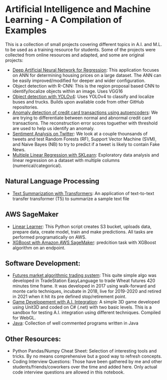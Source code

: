 # Artificial Intelligence and Machine Learning - A Compilation of Examples
This is a collection of small projects covering different topics in A.I. and M.L. to be used as a training resource for students. Some of the projects were collected from online resources and adapted, and some are original projects:

- [Deep Artificial Neural Network for Regression](/deep-ann-for-regression/deep_ann_for_regression.ipynb): This application focuses on ANN for determining housing prices on a large dataset. The ANN can be easily improved/modified for deeper and wider configuration.
- Object detection with R-CNN: This is the region proposal based CNN to identify/localize objects within an image. Uses VGG16
- [Object detection with YOLOv4](/object-detection-with-yolov4/YOLO_object_detection.ipynb): Uses YOLOv4 to classify and localize buses and trucks. Builds upon available code from other GitHub repositories.
- [Anomaly detection of credit card transactions using autoencoders](/anomaly-detection-of-credit-card-transactions-using-autoencoders/anomaly_detection_credit_card_transaction_autoencoder.ipynb
): We are trying to differentiate between normal and abnormal credit card transactions. The reconstruction error scores toguether with threshold are used to help us identify an anomaly. 
- [Sentiment Analysis on Twitter](/sentiment-analysis/Twitter_Sentiment_Analysis.ipynb): We look at a couple thounsands of tweets and test Random Forests (RF), Support Vector Machine (SVM), and Naive Bayes (NB) to try to predict if a tweet is likely to contain Fake News.
- [Multiple Linear Regression with SKLearn](/multiple-linear-regression): Exploratory data analysis and linear regression on a dataset with multiple columns (numerical/categorical).

## Natural Language Processing
- [Text Summarization with Transformers](/text-summarization-with-transformers): An application of text-to-text transfer transformer (T5) to summarize a sample text file

## AWS SageMaker
- [Linear Learner](/linear-learner): This Python script creates S3 bucket, uploads data, prepare data, create model, train and make predictions. All tasks are performed programatically on AWS. 
- [XGBoost with Amazon AWS SageMaker](/xgboost-with-amazon-sagemaker/SageMakerTutorialRev001.ipynb): predcition task with XGBoost algorithm on an endpoint. 

## Software Development:
- [Futures market algorithmic trading system](/algo-trading-system): This quite simple algo was developed in TradeStation EasyLanguage to trade Wheat futures 420 minutes time frame. It was developed in 2017 using walk-forward and monte carlo techniques, incubate in 2018, live for 2019-2020 and retired in 2021 when it hit its pre defined stop/retirement point.
- [Game Developement with A.I. Integration](/rocket-booster-sandbox): A simple 3D game developed using Unit3D and coded on C# (.net) with two basic levels. This is a sandbox for testing A.I. integration using different techniques. Compiled for WebGL. 
- [Java](/java): Collection of well commented programs written in Java

## Other Resources:
- Python Pandas/Numpy Cheat Sheet: Selection of interesting tools and tricks. By no means comprehensive but a good way to refresh concepts. 
- Coding Interview Questions: Those have been gathered by me and other students/friends/coworkers over the time and added here. Only actual code interview questions are allowed in this notebook. 
